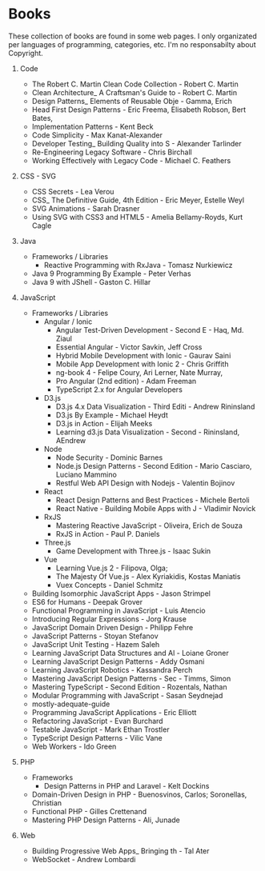 # Books

These collection of books are found in some web pages. I only organizated per languages of programming, categories, etc. I'm no responsabilty about Copyright.

1. Code
   - The Robert C. Martin Clean Code Collection - Robert C. Martin
   - Clean Architecture_ A Craftsman's Guide to - Robert C. Martin
   - Design Patterns_ Elements of Reusable Obje - Gamma, Erich
   - Head First Design Patterns - Eric Freema, Elisabeth Robson, Bert Bates,
   - Implementation Patterns - Kent Beck
   - Code Simplicity - Max Kanat-Alexander
   - Developer Testing_ Building Quality into S - Alexander Tarlinder
   - Re-Engineering Legacy Software - Chris Birchall
   - Working Effectively with Legacy Code - Michael C. Feathers

2. CSS - SVG
   - CSS Secrets - Lea Verou
   - CSS_ The Definitive Guide, 4th Edition - Eric Meyer, Estelle Weyl
   - SVG Animations - Sarah Drasner
   - Using SVG with CSS3 and HTML5 - Amelia Bellamy-Royds, Kurt Cagle

3. Java
   - Frameworks / Libraries
     - Reactive Programming with RxJava - Tomasz Nurkiewicz
   - Java 9 Programming By Example - Peter Verhas
   - Java 9 with JShell - Gaston C. Hillar

4. JavaScript
   - Frameworks / Libraries
     - Angular / Ionic
       - Angular Test-Driven Development - Second E - Haq, Md. Ziaul
       - Essential Angular - Victor Savkin, Jeff Cross
       - Hybrid Mobile Development with Ionic - Gaurav Saini
       - Mobile App Development with Ionic 2 - Chris Griffith
       - ng-book 4 - Felipe Coury, Ari Lerner, Nate Murray,
       - Pro Angular (2nd edition) - Adam Freeman
       - TypeScript 2.x for Angular Developers
     - D3.js
       - D3.js 4.x Data Visualization - Third Editi - Andrew Rininsland
       - D3.js By Example - Michael Heydt
       - D3.js in Action - Elijah Meeks
       - Learning d3.js Data Visualization - Second - Rininsland, AEndrew
     - Node
       - Node Security - Dominic Barnes
       - Node.js Design Patterns - Second Edition - Mario Casciaro, Luciano Mammino
       - Restful Web API Design with Nodejs - Valentin Bojinov
     - React
        - React Design Patterns and Best Practices - Michele Bertoli
        - React Native - Building Mobile Apps with J - Vladimir Novick
     - RxJS
        - Mastering Reactive JavaScript - Oliveira, Erich de Souza
        - RxJS in Action - Paul P. Daniels
     - Three.js
        - Game Development with Three.js - Isaac Sukin
     - Vue
        - Learning Vue.js 2 - Filipova, Olga;
        - The Majesty Of Vue.js - Alex Kyriakidis, Kostas Maniatis
        - Vuex Concepts - Daniel Schmitz
   - Building Isomorphic JavaScript Apps - Jason Strimpel
   - ES6 for Humans - Deepak Grover
   - Functional Programming in JavaScript - Luis Atencio
   - Introducing Regular Expressions - Jorg Krause
   - JavaScript Domain Driven Design - Philipp Fehre
   - JavaScript Patterns - Stoyan Stefanov
   - JavaScript Unit Testing - Hazem Saleh
   - Learning JavaScript Data Structures and Al - Loiane Groner
   - Learning JavaScript Design Patterns - Addy Osmani
   - Learning JavaScript Robotics - Kassandra Perch
   - Mastering JavaScript Design Patterns - Sec - Timms, Simon
   - Mastering TypeScript - Second Edition - Rozentals, Nathan
   - Modular Programming with JavaScript - Sasan Seydnejad
   - mostly-adequate-guide
   - Programming JavaScript Applications - Eric Elliott
   - Refactoring JavaScript - Evan Burchard
   - Testable JavaScript - Mark Ethan Trostler
   - TypeScript Design Patterns - Vilic Vane
   - Web Workers - Ido Green

5. PHP
   - Frameworks
     - Design Patterns in PHP and Laravel - Kelt Dockins
   - Domain-Driven Design in PHP - Buenosvinos, Carlos; Soronellas, Christian
   - Functional PHP - Gilles Crettenand
   - Mastering PHP Design Patterns - Ali, Junade

6. Web
   - Building Progressive Web Apps_ Bringing th - Tal Ater
   - WebSocket - Andrew Lombardi
